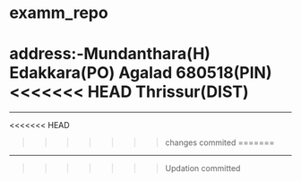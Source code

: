 # examm_repo
address:-Mundanthara(H)
          Edakkara(PO)
          Agalad
680518(PIN)
<<<<<<< HEAD
Thrissur(DIST)
=======
------------
<<<<<<< HEAD
>>>>>>> changes commited
=======
*****
>>>>>>> Updation committed
        
